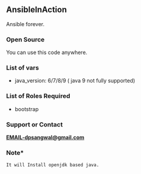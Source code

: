 ## AnsibleInAction
Ansible forever.

### Open Source
You can use this code anywhere.

### List of vars
* java_version: 6/7/8/9  ( java 9 not fully supported)

### List of Roles Required
* bootstrap

### Support or Contact
**EMAIL-dpsangwal@gmail.com**

### Note*
```
It will Install openjdk based java.

```
